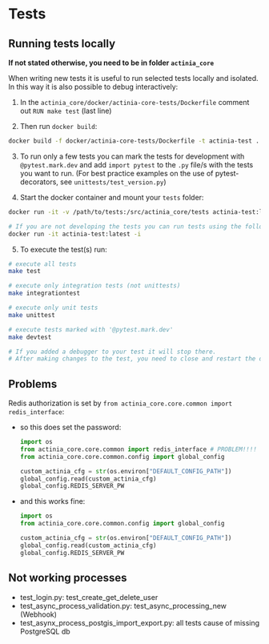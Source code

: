 # Tests

## Running tests locally

__If not stated otherwise, you need to be in folder `actinia_core`__

When writing new tests it is useful to run selected tests locally and isolated. In this way it is also possible to debug interactively:

1. In the `actinia_core/docker/actinia-core-tests/Dockerfile` comment out `RUN make test` (last line)

1. Then run `docker build`:

```bash
docker build -f docker/actinia-core-tests/Dockerfile -t actinia-test .
```

3. To run only a few tests you can mark the tests for development with
   `@pytest.mark.dev` and add `import pytest` to the `.py` file/s with the tests you want to run.
   (For best practice examples on the use of pytest-decorators, see `unittests/test_version.py`)

1. Start the docker container and mount your `tests` folder:

```bash
docker run -it -v /path/to/tests:/src/actinia_core/tests actinia-test:latest -i

# If you are not developing the tests you can run tests using the following command:
docker run -it actinia-test:latest -i

```

5. To execute the test(s) run:

```bash
# execute all tests
make test

# execute only integration tests (not unittests)
make integrationtest

# execute only unit tests
make unittest

# execute tests marked with '@pytest.mark.dev'
make devtest

# If you added a debugger to your test it will stop there.
# After making changes to the test, you need to close and restart the docker container (docker run ...) before testing again.
```

## Problems

Redis authorization is set by `from actinia_core.core.common import redis_interface`:

- so this does set the password:
  ```python
  import os
  from actinia_core.core.common import redis_interface # PROBLEM!!!!
  from actinia_core.core.common.config import global_config

  custom_actinia_cfg = str(os.environ["DEFAULT_CONFIG_PATH"])
  global_config.read(custom_actinia_cfg)
  global_config.REDIS_SERVER_PW
  ```
- and this works fine:
  ```python
  import os
  from actinia_core.core.common.config import global_config

  custom_actinia_cfg = str(os.environ["DEFAULT_CONFIG_PATH"])
  global_config.read(custom_actinia_cfg)
  global_config.REDIS_SERVER_PW
  ```

## Not working processes

- test_login.py: test_create_get_delete_user
- test_async_process_validation.py: test_async_processing_new (Webhook)
- test_asynx_process_postgis_import_export.py: all tests cause of missing PostgreSQL db
